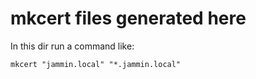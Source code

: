 # mkcert files generated here

In this dir run a command like:

`mkcert "jammin.local" "*.jammin.local"`
